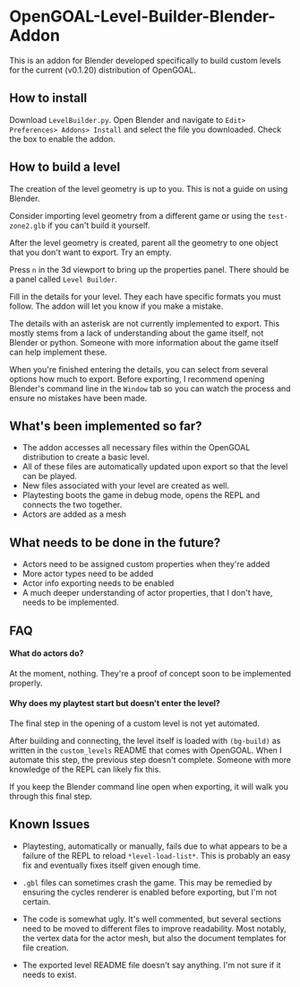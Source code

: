# OpenGOAL-Level-Builder-Blender-Addon

This is an addon for Blender developed specifically to build custom levels for the current (v0.1.20) distribution of OpenGOAL.

## How to install

Download `LevelBuilder.py`. Open Blender and navigate to `Edit> Preferences> Addons> Install` and select the file you downloaded. Check the box to enable the addon.

## How to build a level

The creation of the level geometry is up to you. This is not a guide on using Blender.

Consider importing level geometry from a different game or using the `test-zone2.glb` if you can't build it yourself.

After the level geometry is created, parent all the geometry to one object that you don't want to export. Try an empty.

Press `n` in the 3d viewport to bring up the properties panel. There should be a panel called `Level Builder`.

Fill in the details for your level. They each have specific formats you must follow. The addon will let you know if you make a mistake.

The details with an asterisk are not currently implemented to export. This mostly stems from a lack of understanding about the game itself, not Blender or python. Someone with more information about the game itself can help implement these.

When you're finished entering the details, you can select from several options how much to export. Before exporting, I recommend opening Blender's command line in the `Window` tab so you can watch the process and ensure no mistakes have been made.

## What's been implemented so far?

- The addon accesses all necessary files within the OpenGOAL distribution to create a basic level.
- All of these files are automatically updated upon export so that the level can be played.
- New files associated with your level are created as well.
- Playtesting boots the game in debug mode, opens the REPL and connects the two together.
- Actors are added as a mesh

## What needs to be done in the future?

- Actors need to be assigned custom properties when they're added
- More actor types need to be added
- Actor info exporting needs to be enabled
- A much deeper understanding of actor properties, that I don't have, needs to be implemented.

## FAQ

#### What do actors do?

At the moment, nothing. They're a proof of concept soon to be implemented properly.

#### Why does my playtest start but doesn't enter the level?

The final step in the opening of a custom level is not yet automated.

After building and connecting, the level itself is loaded with `(bg-build)` as written in the `custom_levels` README that comes with OpenGOAL. When I automate this step, the previous step doesn't complete. Someone with more knowledge of the REPL can likely fix this.

If you keep the Blender command line open when exporting, it will walk you through this final step.

## Known Issues

- Playtesting, automatically or manually, fails due to what appears to be a failure of the REPL to reload `*level-load-list*`. This is probably an easy fix and eventually fixes itself given enough time.

- `.gbl` files can sometimes crash the game. This may be remedied by ensuring the cycles renderer is enabled before exporting, but I'm not certain.

- The code is somewhat ugly. It's well commented, but several sections need to be moved to different files to improve readability. Most notably, the vertex data for the actor mesh, but also the document templates for file creation.

- The exported level README file doesn't say anything. I'm not sure if it needs to exist.

